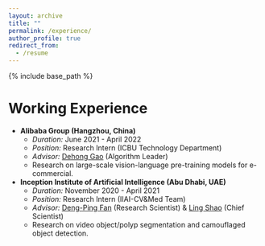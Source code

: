 ```yaml
---
layout: archive
title: ""
permalink: /experience/
author_profile: true
redirect_from:
  - /resume
---
```


{% include base_path %}


Working Experience
======
- **Alibaba Group (Hangzhou, China)**
  - *Duration:* June 2021 - April 2022
  - *Position:* Research Intern (ICBU Technology Department)
  - *Advisor:* [Dehong Gao](https://scholar.google.com/citations?hl=zh-CN&user=0uPb8MMAAAAJ) (Algorithm Leader)
  - Research on large-scale vision-language pre-training models for e-commercial.
- **Inception Institute of Artificial Intelligence (Abu Dhabi, UAE)**
  - *Duration:* November 2020 - April 2021
  - *Position:* Research Intern (IIAI-CV&Med Team)
  - *Advisor:* [Deng-Ping Fan](https://dengpingfan.github.io/) (Research Scientist) & [Ling Shao](https://scholar.google.com/citations?user=z84rLjoAAAAJ&hl=zh-CN) (Chief Scientist)
  - Research on video object/polyp segmentation and camouflaged object detection.